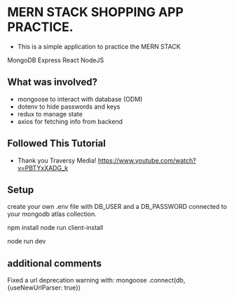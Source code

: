# MERN STACK SHOPPING APP PRACTICE.
- This is a simple application to practice the MERN STACK

MongoDB
Express
React
NodeJS

## What was involved?

- mongoose to interact with database (ODM)
- dotenv to hide passwords and keys
- redux to manage state
- axios for fetching info from backend

## Followed This Tutorial
- Thank you Traversy Media!
https://www.youtube.com/watch?v=PBTYxXADG_k

## Setup
create your own .env file with DB_USER and a DB_PASSWORD connected to your mongodb atlas collection.

npm install
node run client-install

node run dev


## additional comments

Fixed a url deprecation warning with:
mongoose
  .connect(db, {useNewUrlParser: true})
